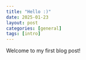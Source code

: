 ```yaml
---
title: "Hello :)"
date: 2025-01-23
layout: post
categories: [general]
tags: [intro]
---
```

Welcome to my first blog post!
